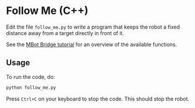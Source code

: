 # Follow Me (C++)

Edit the file `follow_me.py` to write a program that keeps the robot a fixed distance away from a target directly in front of it.

See the [MBot Bridge tutorial](https://mbot.robotics.umich.edu/docs/tutorials/bridge/) for an overview of the available functions.

## Usage

To run the code, do:
```bash
python follow_me.py
```
Press `Ctrl+C` on your keyboard to stop the code. This should stop the robot.
